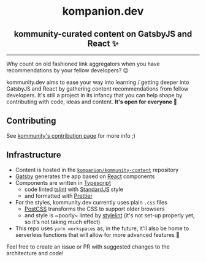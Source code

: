 <h1 style="text-align:center">kompanion.dev</h1>

<h2 style="text-align:center">kommunity-curated content on GatsbyJS and React ✨</h2>

---

Why count on old fashioned link aggregators when you have recommendations by your fellow developers? 😉

kommunity.dev aims to ease your way into learning / getting deeper into GatsbyJS and React by gathering content recommendations from fellow developers. It's still a project in its infancy that you can help shape by contributing with code, ideas and content. **It's open for everyone 🌟**

## Contributing

See [kommunity's contribution page](https://kommunity.dev/contributing) for more info ;)

## Infrastructure

- Content is hosted in the [`kompanion/kommunity-content`](https://github.com/kompanion/kommunity-content) repository
- [Gatsby](https://gatsbyjs.org) generates the app based on [React](https://reactjs.org) components
- Components are written in [Typescript](https://www.typescriptlang.org/)
  - code linted [tslint](https://palantir.github.io/tslint/) with [StandardJS](https://standardjs.com/) style
  - and formatted with [Prettier](https://prettier.io/)
- For the styles, kommunity.dev currently uses plain `.css` files
  - [PostCSS](https://postcss.org) transforms the CSS to support older browsers
  - and style is ~poorly~ linted by [stylelint](https://stylelint.io/) (it's not set-up properly yet, so it's not taking much effect)
- This repo uses `yarn workspaces` as, in the future, it'll also be home to serverless functions that will allow for more advanced features 🤗

Feel free to create an issue or PR with suggested changes to the architecture and code!
